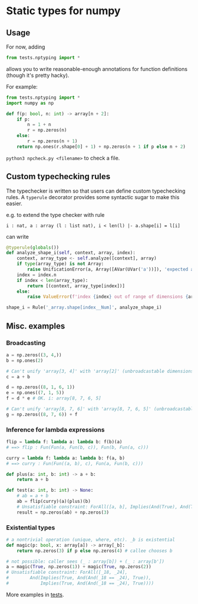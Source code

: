 # Static types for numpy

## Usage

For now, adding
```py
from tests.nptyping import *
```
allows you to write reasonable-enough annotations for function definitions (though it's pretty hacky).

For example:
```py
from tests.nptyping import *
import numpy as np

def f(p: bool, n: int) -> array[n + 2]:
    if p:
        n = 1 + n
        r = np.zeros(n)
    else:
        r = np.zeros(n + 1)
    return np.ones(r.shape[0] + 1) + np.zeros(n + 1 if p else n + 2)
```

`python3 npcheck.py <filename>` to check a file.

## Custom typechecking rules

The typechecker is written so that users can define custom typechecking rules.
A `typerule` decorator provides some syntactic sugar to make this easier.

e.g. to extend the type checker with rule
```
i : nat, a : array (l : list nat), i < len(l) |- a.shape[i] = l[i]
```

can write
```py
@typerule(globals())
def analyze_shape_i(self, context, array, index):
    context, array_type <- self.analyze([context], array)
    if type(array_type) is not Array:
        raise UnificationError(a, Array([AVar(UVar('a'))]), 'expected array type')
    index = index.n
    if index < len(array_type):
        return [(context, array_type[index])]
    else:
        raise ValueError(f'index {index} out of range of dimensions {array_type}')

shape_i = Rule('_array.shape[index__Num]', analyze_shape_i)
```

## Misc. examples

### Broadcasting
```py
a = np.zeros((3, 4,))
b = np.ones(2)

# Can't unify 'array[3, 4]' with 'array[2]' (unbroadcastable dimensions)
c = a + b

d = np.zeros((8, 1, 6, 1))
e = np.ones((7, 1, 5))
f = d * e # OK. i: array[8, 7, 6, 5]

# Can't unify 'array[8, 7, 6]' with 'array[8, 7, 6, 5]' (unbroadcastable dimensions)
g = np.zeros((8, 7, 6)) + f
```

### Inference for lambda expressions

```py
flip = lambda f: lambda a: lambda b: f(b)(a)
# ==> flip : Fun(Fun(a, Fun(b, c)), Fun(b, Fun(a, c)))

curry = lambda f: lambda a: lambda b: f(a, b)
# ==> curry : Fun(Fun((a, b), c), Fun(a, Fun(b, c)))

def plus(a: int, b: int) -> a + b:
    return a + b

def test(a: int, b: int) -> None:
    # ab = a + b
    ab = flip(curry)(a)(plus)(b)
    # Unsatisfiable constraint: ForAll([a, b], Implies(And(True), And(True, a + b == 3)))
    result = np.zeros(ab) + np.zeros(3)
```

### Existential types

```py
# a nontrivial operation (unique, where, etc). _b is existential
def magic(p: bool, x: array[a]) -> array[_b]:
    return np.zeros(3) if p else np.zeros(4) # callee chooses b

# not possible: caller sees (_ : array[b]) + (_ : array[b'])
a = magic(True, np.zeros(1)) + magic(True, np.zeros(2))
# Unsatisfiable constraint: ForAll([_18, _24],
#        And(Implies(True, And(And(_18 == _24), True)),
#            Implies(True, And(And(_18 == _24), True))))
```

More examples in [tests](https://github.com/johnli0135/numpy-types/tree/master/tests).
